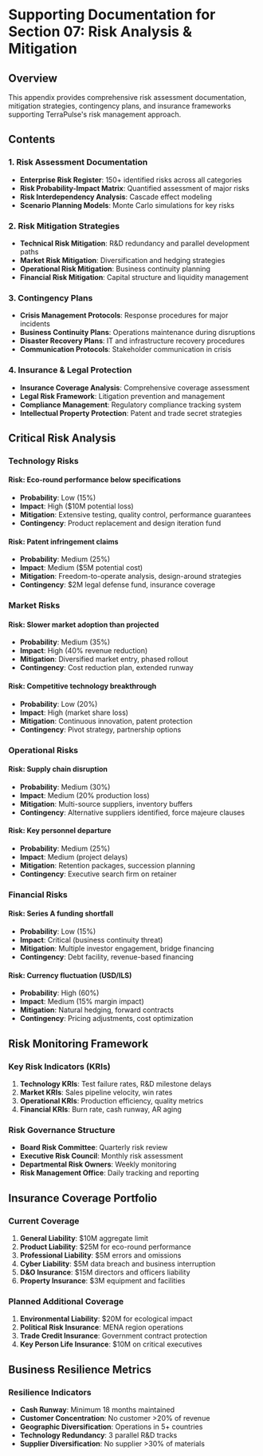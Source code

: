 # Supporting Documentation for Section 07: Risk Analysis & Mitigation

## Overview
This appendix provides comprehensive risk assessment documentation, mitigation strategies, contingency plans, and insurance frameworks supporting TerraPulse's risk management approach.

## Contents

### 1. Risk Assessment Documentation
- **Enterprise Risk Register**: 150+ identified risks across all categories
- **Risk Probability-Impact Matrix**: Quantified assessment of major risks
- **Risk Interdependency Analysis**: Cascade effect modeling
- **Scenario Planning Models**: Monte Carlo simulations for key risks

### 2. Risk Mitigation Strategies
- **Technical Risk Mitigation**: R&D redundancy and parallel development paths
- **Market Risk Mitigation**: Diversification and hedging strategies
- **Operational Risk Mitigation**: Business continuity planning
- **Financial Risk Mitigation**: Capital structure and liquidity management

### 3. Contingency Plans
- **Crisis Management Protocols**: Response procedures for major incidents
- **Business Continuity Plans**: Operations maintenance during disruptions
- **Disaster Recovery Plans**: IT and infrastructure recovery procedures
- **Communication Protocols**: Stakeholder communication in crisis

### 4. Insurance & Legal Protection
- **Insurance Coverage Analysis**: Comprehensive coverage assessment
- **Legal Risk Framework**: Litigation prevention and management
- **Compliance Management**: Regulatory compliance tracking system
- **Intellectual Property Protection**: Patent and trade secret strategies

## Critical Risk Analysis

### Technology Risks

#### Risk: Eco-round performance below specifications
- **Probability**: Low (15%)
- **Impact**: High ($10M potential loss)
- **Mitigation**: Extensive testing, quality control, performance guarantees
- **Contingency**: Product replacement and design iteration fund

#### Risk: Patent infringement claims
- **Probability**: Medium (25%)
- **Impact**: Medium ($5M potential cost)
- **Mitigation**: Freedom-to-operate analysis, design-around strategies
- **Contingency**: $2M legal defense fund, insurance coverage

### Market Risks

#### Risk: Slower market adoption than projected
- **Probability**: Medium (35%)
- **Impact**: High (40% revenue reduction)
- **Mitigation**: Diversified market entry, phased rollout
- **Contingency**: Cost reduction plan, extended runway

#### Risk: Competitive technology breakthrough
- **Probability**: Low (20%)
- **Impact**: High (market share loss)
- **Mitigation**: Continuous innovation, patent protection
- **Contingency**: Pivot strategy, partnership options

### Operational Risks

#### Risk: Supply chain disruption
- **Probability**: Medium (30%)
- **Impact**: Medium (20% production loss)
- **Mitigation**: Multi-source suppliers, inventory buffers
- **Contingency**: Alternative suppliers identified, force majeure clauses

#### Risk: Key personnel departure
- **Probability**: Medium (25%)
- **Impact**: Medium (project delays)
- **Mitigation**: Retention packages, succession planning
- **Contingency**: Executive search firm on retainer

### Financial Risks

#### Risk: Series A funding shortfall
- **Probability**: Low (15%)
- **Impact**: Critical (business continuity threat)
- **Mitigation**: Multiple investor engagement, bridge financing
- **Contingency**: Debt facility, revenue-based financing

#### Risk: Currency fluctuation (USD/ILS)
- **Probability**: High (60%)
- **Impact**: Medium (15% margin impact)
- **Mitigation**: Natural hedging, forward contracts
- **Contingency**: Pricing adjustments, cost optimization

## Risk Monitoring Framework

### Key Risk Indicators (KRIs)
1. **Technology KRIs**: Test failure rates, R&D milestone delays
2. **Market KRIs**: Sales pipeline velocity, win rates
3. **Operational KRIs**: Production efficiency, quality metrics
4. **Financial KRIs**: Burn rate, cash runway, AR aging

### Risk Governance Structure
- **Board Risk Committee**: Quarterly risk review
- **Executive Risk Council**: Monthly risk assessment
- **Departmental Risk Owners**: Weekly monitoring
- **Risk Management Office**: Daily tracking and reporting

## Insurance Coverage Portfolio

### Current Coverage
1. **General Liability**: $10M aggregate limit
2. **Product Liability**: $25M for eco-round performance
3. **Professional Liability**: $5M errors and omissions
4. **Cyber Liability**: $5M data breach and business interruption
5. **D&O Insurance**: $15M directors and officers liability
6. **Property Insurance**: $3M equipment and facilities

### Planned Additional Coverage
1. **Environmental Liability**: $20M for ecological impact
2. **Political Risk Insurance**: MENA region operations
3. **Trade Credit Insurance**: Government contract protection
4. **Key Person Life Insurance**: $10M on critical executives

## Business Resilience Metrics

### Resilience Indicators
- **Cash Runway**: Minimum 18 months maintained
- **Customer Concentration**: No customer >20% of revenue
- **Geographic Diversification**: Operations in 5+ countries
- **Technology Redundancy**: 3 parallel R&D tracks
- **Supplier Diversification**: No supplier >30% of materials